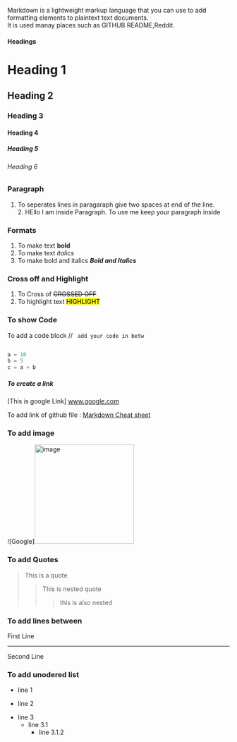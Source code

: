 
Markdown is a lightweight markup language that you can use to add formatting elements to plaintext text documents.  
It is used manay places such as GITHUB README,Reddit.


#### Headings

# Heading 1
## Heading 2
### Heading 3
#### Heading 4
##### Heading 5
###### Heading 6


### Paragraph 

1. To seperates lines in paragaraph give two spaces at end of the line.  
2.<pr>
  HEllo I am inside Paragraph.
  To use me keep your paragraph inside 
 </pr>

### Formats

1. To make text **bold**
2. To make text *italics*
3. To make bold and italics ***Bold and Italics***

### Cross off and Highlight

1. To Cross of ~~CROSSED OFF~~
2. To highlight text <mark>HIGHLIGHT</mark>

### To show Code

To add a code block // ``` add your code in betw```

``` python

a = 10
b = 5
c = a + b


```


##### To create a link 

[This is google Link] www.google.com

To add link of github file : [Markdown Cheat sheet](./Markdown_Cheat_sheet.pdf)
### To add image

![Google]<img width="225" height="225" alt="image" src="https://github.com/user-attachments/assets/9951844f-4083-4c73-8da9-9190b3003274" />


### To add Quotes

> This is a quote
> > This is nested quote
> > > this is also nested


### To add lines between 

First Line

*******

Second Line 


### To add unodered list

* line 1
+ line 2
- line 3  
  * line 3.1
    * line 3.1.2
   

